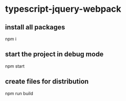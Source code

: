 # typescript-jquery-webpack

## install all packages
npm i

## start the project in debug mode
npm start

## create files for distribution
npm run build

